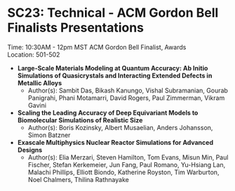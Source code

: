 # SC23: Technical - ACM Gordon Bell Finalists Presentations

Time: 10:30AM - 12pm MST	ACM Gordon Bell Finalist, Awards	
Location: 501-502	

- **Large-Scale Materials Modeling at Quantum Accuracy: Ab Initio Simulations of Quasicrystals and Interacting Extended Defects in Metallic Alloys**
  - Author(s): Sambit Das, Bikash Kanungo, Vishal Subramanian, Gourab Panigrahi, Phani Motamarri, David Rogers, Paul Zimmerman, Vikram Gavini
- **Scaling the Leading Accuracy of Deep Equivariant Models to Biomolecular Simulations of Realistic Size**
  - Author(s): Boris Kozinsky, Albert Musaelian, Anders Johansson, Simon Batzner
- **Exascale Multiphysics Nuclear Reactor Simulations for Advanced Designs**
  - Author(s): Elia Merzari, Steven Hamilton, Tom Evans, Misun Min, Paul Fischer, Stefan Kerkemeier, Jun Fang, Paul Romano, Yu-Hsiang Lan, Malachi Phillips, Elliott Biondo, Katherine Royston, Tim Warburton, Noel Chalmers, Thilina Rathnayake
